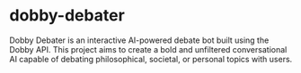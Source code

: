 # dobby-debater
Dobby Debater is an interactive AI-powered debate bot built using the Dobby API. This project aims to create a bold and unfiltered conversational AI capable of debating philosophical, societal, or personal topics with users.
